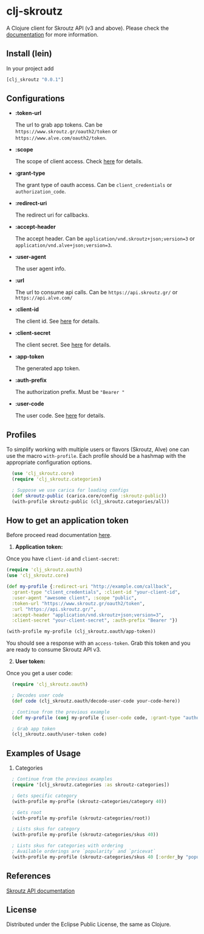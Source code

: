 # clj-skroutz

A Clojure client for Skroutz API (v3 and above).
Please check the [documentation](http://developer.skroutz.gr/api/v3/) for more
information.

## Install (lein)

In your project add
```clojure
[clj_skroutz "0.0.1"]
````

## Configurations

* __:token-url__

  The url to grab app tokens. Can be `https://www.skroutz.gr/oauth2/token` or
  `https://www.alve.com/oauth2/token`.

* __:scope__

  The scope of client access. Check [here](http://developer.skroutz.gr/authorization/permissions/)
  for details.

* __:grant-type__

  The grant type of oauth access. Can be `client_credentials` or `authorization_code`.

* __:redirect-uri__

  The redirect uri for callbacks.

* __:accept-header__

  The accept header. Can be `application/vnd.skroutz+json;version=3` or
  `application/vnd.alve+json;version=3`.

* __:user-agent__

  The user agent info.

* __:url__

  The url to consume api calls. Can be `https://api.skroutz.gr/` or `https://api.alve.com/`

* __:client-id__

  The client id. See [here](http://developer.skroutz.gr/authorization/) for details.

* __:client-secret__

  The client secret. See [here](http://developer.skroutz.gr/authorization/) for details.

* __:app-token__

  The generated app token.

* __:auth-prefix__

  The authorization prefix. Must be `"Bearer "`

* __:user-code__

  The user code. See [here](http://developer.skroutz.gr/authorization/) for details.

## Profiles

To simplify working with multiple users or flavors (Skroutz, Alve) one can use
the macro `with-profile`. Each profile should be a hashmap with the appropriate
configuration options.

```clojure
  (use 'clj_skroutz.core)
  (require 'clj_skroutz.categories)

  ; Suppose we use carica for loading configs
  (def skroutz-public (carica.core/config :skroutz-public))
  (with-profile skroutz-public (clj_skroutz.categories/all))
```

## How to get an application token

Before proceed read documentation [here](http://developer.skroutz.gr/authorization/flows/).

1. __Application token:__

  Once you have `client-id` and `client-secret`:

  ```clojure
  (require 'clj_skroutz.oauth)
  (use 'clj_skroutz.core)

  (def my-profile {:redirect-uri "http://example.com/callback",
    :grant-type "client_credentials", :client-id "your-client-id",
    :user-agent "awesome client", :scope "public",
    :token-url "https://www.skroutz.gr/oauth2/token",
    :url "https://api.skroutz.gr/",
    :accept-header "application/vnd.skroutz+json;version=3",
    :client-secret "your-client-secret", :auth-prefix "Bearer "})

  (with-profile my-profile (clj_skroutz.oauth/app-token))  
  ```

  You should see a response with an `access-token`. Grab this token and you are
  ready to consume Skroutz API v3.

2. __User token:__

 Once you get a user code:

 ```clojure
   (require 'clj_skroutz.oauth)

   ; Decodes user code
   (def code (clj_skroutz.oauth/decode-user-code your-code-here))

   ; Continue from the previous example
   (def my-profile (conj my-profile {:user-code code, :grant-type "authorization_code"}))

   ; Grab app token
   (clj_skroutz.oauth/user-token code)
 ```

## Examples of Usage

1. Categories

```clojure
  ; Continue from the previous examples
  (require '[clj_skroutz.categories :as skroutz-categories])

  ; Gets specific category
  (with-profile my-profle (skroutz-categories/category 40))

  ; Gets root
  (with-profile my-profile (skroutz-categories/root))

  ; Lists skus for category
  (with-profile my-profile (skroutz-categories/skus 40))

  ; Lists skus for categories with ordering
  ; Available orderings are `popularity` and `pricevat`
  (with-profile my-profile (skroutz-categories/skus 40 [:order_by "popularity" :order_dir "desc"]))
```

## References

[Skroutz API documentation](http://developer.skroutz.gr/api/v3/)

## License

Distributed under the Eclipse Public License, the same as Clojure.
